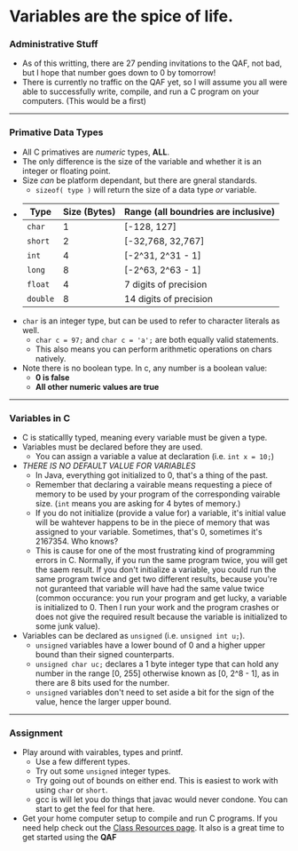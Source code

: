 # Variables are the spice of life.

### Administrative Stuff
 * As of this writting, there are 27 pending invitations to the QAF, not bad, but I hope that number goes down to 0 by tomorrow!
 * There is currently no traffic on the QAF yet, so I will assume you all were able to successfully write, compile, and run a C program on your computers. (This would be a first)
---

### Primative Data Types
 * All C primatives are _numeric_ types, __ALL__.
 * The only difference is the size of the variable and whether it is an integer or floating point.
 * Size _can_ be platform dependant, but there are gneral standards.
   * `sizeof( type )` will return the size of a data type _or_ variable.
 * | Type   | Size (Bytes)   | Range (all boundries are inclusive)  |
   | ---    | ---            | ---     |
   | `char` | 1              | [-128, 127] |
   | `short`| 2              | [-32,768, 32,767] |
   | `int`  | 4              | [-2^31, 2^31 - 1] |
   | `long` | 8              | [-2^63, 2^63 - 1] |
   | `float`| 4              | 7 digits of precision |
   | `double`| 8             | 14 digits of precision |
 * `char` is an integer type, but can be used to refer to character literals as well.
   * `char c = 97;` and `char c = 'a';` are both equally valid statements.
   * This also means you can perform arithmetic operations on chars natively.
 * Note there is no boolean type. In c, any number is a boolean value:
   * __0 is false__
   * __All other numeric values are true__
---

### Variables in C
 * C is staticallly typed, meaning every variable must be given a type.
 * Variables must be declared before they are used.
   * You can assign a variable a value at declaration (i.e. `int x = 10;`)
 * _THERE IS NO DEFAULT VALUE FOR VARIABLES_
   * In Java, everything got initialized to 0, that's a thing of the past.
   * Remember that declaring a vairable means requesting a piece of memory to be used by your program of the corresponding vairable size. (`int` means you are asking for 4 bytes of memory.)
   * If you do not initialize (provide a value for) a variable, it's initial value will be wahtever happens to be in the piece of memory that was assigned to your variable. Sometimes, that's 0, sometimes it's 2167354. Who knows?
   * This is cause for one of the most frustrating kind of programming errors in C. Normally, if you run the same program twice, you will get the saem result. If you don't initialize a variable, you could run the same program twice and get two different results, because you're not guranteed that variable will have had the same value twice (common occurance: you run your program and get lucky, a variable is initialized to 0. Then I run your work and the program crashes or does not give the required result because the variable is initialized to some junk value).
 * Variables can be declared as `unsigned` (i.e. `unsigned int u;`).
   * `unsigned` variables have a lower bound of 0 and a higher upper bound than their signed counterparts.
   * `unsigned char uc;` declares a 1 byte integer type that can hold any number in the range [0, 255] otherwise known as [0, 2^8 - 1], as in there are 8 bits used for the number.
   * `unsigned` variables don't need to set aside a bit for the sign of the value, hence the larger upper bound.
___

### Assignment
 * Play around with vairables, types and printf.
   * Use a few different types.
   * Try out some `unsigned` integer types.
   * Try going out of bounds on either end. This is easiest to work with using `char` or `short`.
   * gcc is will let you do things that javac would never condone. You can start to get the feel for that here.
 * Get your home computer setup to compile and run C programs. If you need help check out the [Class Resources page](http://www.stuycs.org/courses/mks65/resources). It also is a great time to get started using the __QAF__
